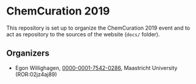 # ChemCuration 2019

This repository is set up to organize the ChemCuration 2019 event and to
act as repository to the sources of the website (`docs/` folder).

## Organizers 

* Egon Willighagen, [0000-0001-7542-0286](https://orcid.org/0000-0001-7542-0286), Maastricht University (ROR:02jz4aj89)
